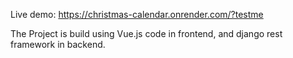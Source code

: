 Live demo: https://christmas-calendar.onrender.com/?testme

The Project is build using Vue.js code in frontend, and django rest framework in backend.
